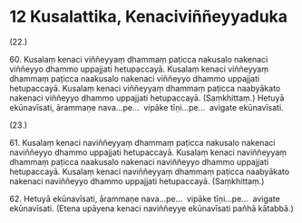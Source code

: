 

# 12 Kusalattika, Kenaciviññeyyaduka


(22.)

60\. Kusalaṃ kenaci viññeyyaṃ dhammaṃ paṭicca nakusalo nakenaci viññeyyo dhammo uppajjati hetupaccayā. Kusalaṃ kenaci viññeyyaṃ dhammaṃ paṭicca naakusalo nakenaci viññeyyo dhammo uppajjati hetupaccayā. Kusalaṃ kenaci viññeyyaṃ dhammaṃ paṭicca naabyākato nakenaci viññeyyo dhammo uppajjati hetupaccayā. (Saṃkhittaṃ.) Hetuyā ekūnavīsati, ārammaṇe nava…pe…  vipāke tīṇi…pe…  avigate ekūnavīsati.

(23.)

61\. Kusalaṃ kenaci naviññeyyaṃ dhammaṃ paṭicca nakusalo nakenaci naviññeyyo dhammo uppajjati hetupaccayā. Kusalaṃ kenaci naviññeyyaṃ dhammaṃ paṭicca naakusalo nakenaci naviññeyyo dhammo uppajjati hetupaccayā. Kusalaṃ kenaci naviññeyyaṃ dhammaṃ paṭicca naabyākato nakenaci naviññeyyo dhammo uppajjati hetupaccayā. (Saṃkhittaṃ.)

62\. Hetuyā ekūnavīsati, ārammaṇe nava…pe…  vipāke tīṇi…pe…  avigate ekūnavīsati. (Etena upāyena kenaci naviññeyye ekūnavīsati pañhā kātabbā.)



